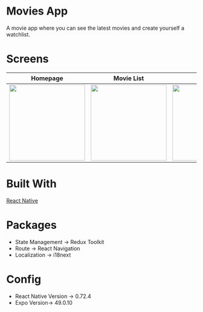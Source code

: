 # Movies App

A movie app where you can see the latest movies and create yourself a watchlist.

# Screens

| Homepage  | Movie List | Details | Details |
| ------------- | ------------- | ------------- | ------------- |
| <img src='https://github.com/emirbektas/Movies/assets/57688043/294c974f-4266-4c63-8d58-61a8daeecb79' width=200 heigth=200/>  | <img src='https://github.com/emirbektas/Movies/assets/57688043/fc8d58aa-ae49-49d5-9f6c-b692f5d6bfc7' width=200 heigth=200/>  | <img src='https://github.com/emirbektas/Movies/assets/57688043/30a39191-2a71-42ab-8f68-58242634c573' width=200 heigth=200/> | <img src='https://github.com/emirbektas/Movies/assets/57688043/33f28428-e1a6-4e5d-a74c-aaff4be786b1' width=200 heigth=200/> |


# Built With

[React Native](https://reactnative.dev)

# Packages

- State Management -> Redux Toolkit
- Route -> React Navigation
- Localization -> i18next

# Config

- React Native Version -> 0.72.4
- Expo Version-> 49.0.10
